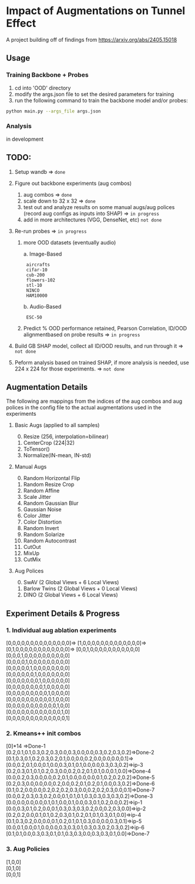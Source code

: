 # Impact of Augmentations on Tunnel Effect

A project building off of findings from https://arxiv.org/abs/2405.15018

Usage
-------------

### Training Backbone + Probes

1. cd into 'OOD' directory
2. modify the args.json file to set the desired parameters for training
3. run the following command to train the backbone model and/or probes:
```bash
python main.py --args_file args.json
```

### Analysis
in development

## TODO:

1. Setup wandb => `done`
2. Figure out backbone experiments (aug combos)

    1. aug combos => `done`
    3. scale down to 32 x 32 => `done`
    4. test out and analyze results on some manual augs/aug polices (record aug configs as inputs into SHAP) => `in progress`
    5. add in more architectures (VGG, DenseNet, etc) `not done`

3. Re-run probes => `in progress`

    1. more OOD datasets (eventually audio)
        
        a. Image-Based
            
            aircrafts
            cifar-10
            cub-200
            flowers-102
            stl-10
            NINCO
            HAM10000

        b. Audio-Based
            
            ESC-50


    2. Predict % OOD performance retained, Pearson Correlation, ID/OOD alignmentbased on probe results => `in progress`

4. Build GB SHAP model, collect all ID/OOD results, and run through it => `not done`
5. Peform analysis based on trained SHAP, if more analysis is needed, use 224 x 224 for those experiments. => `not done`


## Augmentation Details

The following are mappings from the indices of the aug combos and aug polices in the config file to the actual augmentations used in the experiments

1. Basic Augs (applied to all samples)

    0. Resize (256, interpolation=bilinear)
    1. CenterCrop (224|32)
    2. ToTensor()
    3. Normalize(IN-mean, IN-std)

2. Manual Augs
    
    0. Random Horizontal Flip
    1. Random Resize Crop 
    2. Random Affine 
    3. Scale Jitter 
    4. Random Gaussian Blur
    5. Gaussian Noise 
    6. Color Jitter 
    7. Color Distortion 
    8. Random Invert 
    9. Random Solarize
    10. Random Autocontrast
    11. CutOut 
    12. MixUp 
    13. CutMix

3. Aug Polices

    0. SwAV (2 Global Views + 6 Local Views)
    1. Barlow Twins (2 Global Views + 0 Local Views)
    2. DINO (2 Global Views + 6 Local Views)


## Experiment Details & Progress

### 1. Individual aug ablation experiments

[0,0,0,0,0,0,0,0,0,0,0,0,0,0]\=> 
[1,0,0,0,0,0,0,0,0,0,0,0,0,0]\=> 
[0,1,0,0,0,0,0,0,0,0,0,0,0,0]\=>
[0,0,1,0,0,0,0,0,0,0,0,0,0,0]\
[0,0,0,1,0,0,0,0,0,0,0,0,0,0]\
[0,0,0,0,1,0,0,0,0,0,0,0,0,0]\
[0,0,0,0,0,1,0,0,0,0,0,0,0,0]\
[0,0,0,0,0,0,1,0,0,0,0,0,0,0]\
[0,0,0,0,0,0,0,1,0,0,0,0,0,0]\
[0,0,0,0,0,0,0,0,1,0,0,0,0,0]\
[0,0,0,0,0,0,0,0,0,1,0,0,0,0]\
[0,0,0,0,0,0,0,0,0,0,1,0,0,0]\
[0,0,0,0,0,0,0,0,0,0,0,1,0,0]\
[0,0,0,0,0,0,0,0,0,0,0,0,1,0]\
[0,0,0,0,0,0,0,0,0,0,0,0,0,1]

### 2. Kmeans++ init combos
[0]*14                                                   \=>Done-1
[0.2,0.1,0.1,0.3,0.2,0.3,0.0,0.3,0.0,0.0,0.3,0.2,0.3,0.2]\=>Done-2
[0.1,0.3,0.1,0.2,0.3,0.2,0.1,0.0,0.0,0.2,0.0,0.0,0.0,0.1]\=>
[0.0,0.2,0.1,0.0,0.1,0.0,0.3,0.1,0.1,0.0,0.0,0.3,0.3,0.2]\=>ip-3
[0.2,0.3,0.1,0.1,0.2,0.3,0.0,0.2,0.2,0.1,0.1,0.0,0.1,0.0]\=>Done-4
[0.0,0.2,0.3,0.0,0.0,0.2,0.1,0.0,0.0,0.0,0.1,0.2,0.2,0.2]\=>Done-5
[0.2,0.3,0.0,0.0,0.0,0.2,0.0,0.2,0.1,0.2,0.1,0.0,0.3,0.2]\=>Done-6
[0.1,0.2,0.0,0.0,0.2,0.2,0.2,0.3,0.0,0.2,0.2,0.3,0.0,0.1]\=>Done-7
[0.0,0.2,0.3,0.3,0.2,0.0,0.1,0.1,0.1,0.3,0.3,0.3,0.3,0.2]\=>Done-3
[0.0,0.0,0.0,0.0,0.1,0.1,0.0,0.1,0.0,0.3,0.1,0.2,0.0,0.2]\=>ip-1
[0.0,0.3,0.1,0.2,0.0,0.1,0.3,0.3,0.3,0.2,0.0,0.2,0.3,0.0]\=>ip-2
[0.2,0.2,0.0,0.1,0.1,0.2,0.3,0.1,0.2,0.1,0.1,0.3,0.1,0.0]\=>ip-4
[0.1,0.3,0.2,0.0,0.0,0.1,0.2,0.1,0.1,0.3,0.0,0.0,0.3,0.1]\=>ip-5
[0.0,0.1,0.0,0.1,0.0,0.0,0.3,0.3,0.1,0.3,0.3,0.2,0.3,0.2]\=>ip-6
[0.1,0.1,0.0,0.3,0.3,0.1,0.1,0.3,0.3,0.0,0.3,0.3,0.1,0.0]=>Done-7

### 3. Aug Policies

[1,0,0]\
[0,1,0]\
[0,0,1]
